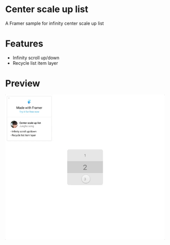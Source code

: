 # Center scale up list
A Framer sample for infinity center scale up list 

# Features
- Infinity scroll up/down
- Recycle list item layer

# Preview
![ScreenShot](screenrecord.gif)
